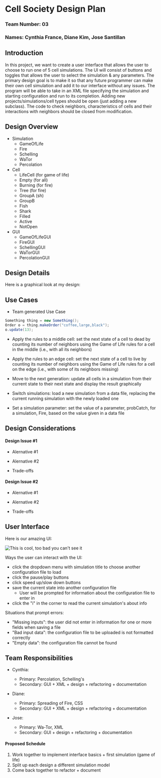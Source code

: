 # Cell Society Design Plan
### Team Number: 03
### Names: Cynthia France, Diane Kim, Jose Santillan


## Introduction
In this project, we want to create a user interface that allows the user to choose to run one of 5
cell simulations. The UI will consist of buttons and toggles that allows the user to select the 
simulation & any parameters. The primary design goal is to make it so that any future programmer
can make their own cell simulation and add it to our interface without any issues. The program 
will be able to take in an XML file specifying the simulation and starting configuration and run 
to its completion. Adding new projects/simulations/cell types should be open (just adding a new 
subclass). The code to check neighbors, characteristics of cells and their interactions with 
neighbors should be closed from modification. 

## Design Overview
* Simulation
  * GameOfLife
  * Fire
  * Schelling
  * WaTor
  * Percolation
* Cell
  * LifeCell (for game of life)
  * Empty (for all)
  * Burning (for fire)
  * Tree (for fire)
  * GroupA (sh)
  * GroupB
  * Fish
  * Shark
  * Filled
  * Active
  * NotOpen
* GUI
  * GameOfLifeGUI
  * FireGUI
  * SchellingGUI
  * WaTorGUI
  * PercolationGUI

## Design Details

Here is a graphical look at my design:



## Use Cases

 * Team generated Use Case
 ```java
 Something thing = new Something();
 Order o = thing.makeOrder("coffee,large,black");
 o.update(13);
 ```
* Apply the rules to a middle cell: set the next state of a cell to dead by counting its number of neighbors using the Game of Life rules for a cell in the middle (i.e., with all its neighbors)


* Apply the rules to an edge cell: set the next state of a cell to live by counting its number of neighbors using the Game of Life rules for a cell on the edge (i.e., with some of its neighbors missing)


* Move to the next generation: update all cells in a simulation from their current state to their next state and display the result graphically


* Switch simulations: load a new simulation from a data file, replacing the current running simulation with the newly loaded one


* Set a simulation parameter: set the value of a parameter, probCatch, for a simulation, Fire, based on the value given in a data file




## Design Considerations

#### Design Issue #1

 * Alernative #1

 * Alernative #2

 * Trade-offs


#### Design Issue #2

 * Alernative #1

 * Alernative #2

 * Trade-offs



## User Interface

Here is our amazing UI:

![This is cool, too bad you can't see it](images/UI_Design.HEIC "An preliminary UI")

Ways the user can interact with the UI:
* click the dropdown menu with simulation title to choose another configuration file to load
* click the pause/play buttons
* click speed up/slow down buttons
* save the current state into another configuration file
    * User will be prompted for information about the configuration file to enter in
* click the "i" in the corner to read the current simulation's about info

Situations that prompt errors:
* "Missing inputs": the user did not enter in information for one or more fields when saving
  a file
* "Bad input data": the configuration file to be uploaded is not formatted correctly
* "Empty data": the configuration file cannot be found


## Team Responsibilities

 * Cynthia: 
   * Primary: Percolation, Schelling's
   * Secondary: GUI + XML + design + refactoring + documentation

 * Diane: 
   * Primary: Spreading of Fire, CSS
   * Secondary: GUI + XML + design + refactoring + documentation

 * Jose: 
   * Primary: Wa-Tor, XML
   * Secondary: GUI + design + refactoring + documentation


#### Proposed Schedule
1. Work together to implement interface basics + first simulation (game of life)
2. Split up each design a different simulation model
3. Come back together to refactor + document
